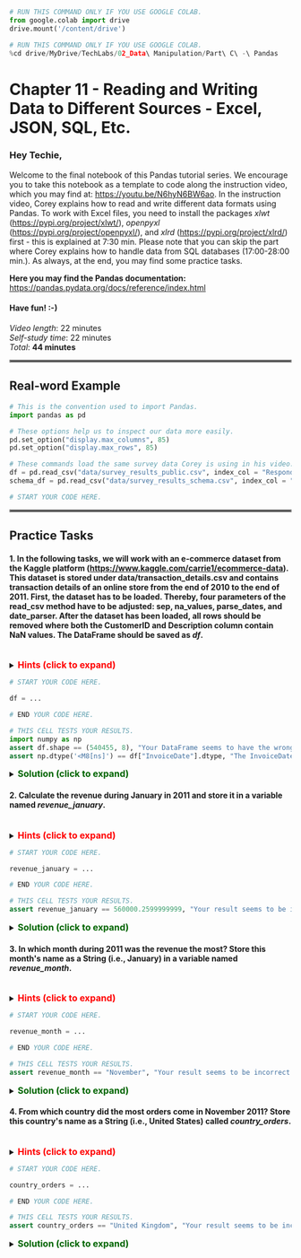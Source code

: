 ```python
# RUN THIS COMMAND ONLY IF YOU USE GOOGLE COLAB.
from google.colab import drive
drive.mount('/content/drive')
```


```python
# RUN THIS COMMAND ONLY IF YOU USE GOOGLE COLAB.
%cd drive/MyDrive/TechLabs/02_Data\ Manipulation/Part\ C\ -\ Pandas
```

# Chapter 11 - Reading and Writing Data to Different Sources - Excel, JSON, SQL, Etc.
### Hey Techie,   
Welcome to the final notebook of this Pandas tutorial series. We encourage you to take this notebook as a template to code along the instruction video, which you may find at: https://youtu.be/N6hyN6BW6ao. In the instruction video, Corey explains how to read and write different data formats using Pandas. To work with Excel files, you need to install the packages *xlwt* (https://pypi.org/project/xlwt/), *openpyxl* (https://pypi.org/project/openpyxl/), and *xlrd* (https://pypi.org/project/xlrd/) first - this is explained at 7:30 min. Please note that you can skip the part where Corey explains how to handle data from SQL databases (17:00-28:00 min.). As always, at the end, you may find some practice tasks.

**Here you may find the Pandas documentation:** https://pandas.pydata.org/docs/reference/index.html

#### Have fun! :-)   
    
*Video length*: 22 minutes   
*Self-study time*: 22 minutes   
*Total*: **44 minutes**
<hr style="border:2px solid gray"> </hr>   

## Real-word Example


```python
# This is the convention used to import Pandas.
import pandas as pd
```


```python
# These options help us to inspect our data more easily.
pd.set_option("display.max_columns", 85)
pd.set_option("display.max_rows", 85)
```


```python
# These commands load the same survey data Corey is using in his video.
df = pd.read_csv("data/survey_results_public.csv", index_col = "Respondent")
schema_df = pd.read_csv("data/survey_results_schema.csv", index_col = "Column")
```


```python
# START YOUR CODE HERE.

```

<hr style="border:2px solid gray"> </hr>   
   
## Practice Tasks   
#### 1. In the following tasks, we will work with an e-commerce dataset from the Kaggle platform (https://www.kaggle.com/carrie1/ecommerce-data). This dataset is stored under data/transaction_details.csv and contains transaction details of an online store from the end of 2010 to the end of 2011. First, the dataset has to be loaded. Thereby, four parameters of the read_csv method have to be adjusted: sep, na_values, parse_dates, and date_parser. After the dataset has been loaded, all rows should be removed where both the CustomerID and Description column contain NaN values. The DataFrame should be saved as *df*.   

<br /> 
<details>    
<summary>
    <font size="3" color="red"><b>Hints (click to expand)</b></font>
</summary>
<p>
    <ul>
        <li>To determine the used separator, one could open the CSV file with a text editor.</li>
        <li>To determine the identifier for NaN values, you should search through the CSV file inside the text editor, for example, with cmd f. Look up terms such as "NA," "MISSING," "NO DATA," etc.</li>
        <li>The date's format is month/day/year hour:minute. How does this translate to a date format code?</li>
    </ul>
</p>
</details>


```python
# START YOUR CODE HERE.

df = ...

# END YOUR CODE HERE.
```


```python
# THIS CELL TESTS YOUR RESULTS.
import numpy as np
assert df.shape == (540455, 8), "Your DataFrame seems to have the wrong shape!"
assert np.dtype('<M8[ns]') == df["InvoiceDate"].dtype, "The InvoiceDate column should contain DateTime objects!"
```

<details>    
<summary>
    <font size="3" color="darkgreen"><b>Solution (click to expand)</b></font>
</summary>
<p>
    <code>import pandas as pd</code><br />
    <code>from datetime import datetime</code><br />
    <code>d_parser = lambda x: datetime.strptime(x, "%m/%d/%Y %H:%M")</code><br />
    <code>df = pd.read_csv("data/transaction_details.csv", sep = ";", na_values = "MISSING_DATA",</code><br /> 
    <code>&nbsp;&nbsp;&nbsp;&nbsp;&nbsp;&nbsp;&nbsp;&nbsp;&nbsp;&nbsp;&nbsp;&nbsp;&nbsp;&nbsp;&nbsp;parse_dates= ["InvoiceDate"], date_parser = d_parser)</code><br />
    <code>df.dropna(how = "all", subset = ["Description", "CustomerID"], inplace = True)</code><br />
</p>
</details>   
   
#### 2. Calculate the revenue during January in 2011 and store it in a variable named *revenue_january*.   

<br /> 
<details>    
<summary>
    <font size="3" color="red"><b>Hints (click to expand)</b></font>
</summary>
<p>
    <ul>
        <li>The arithmetic product of the two columns Quantity and UnitPrice yield the overall price per order necessary to calculate the revenue.</li>
        <li>Remind yourself how to index specific periods if a DataFrame's index contains DateTime objects.</li>
    </ul>
</p>
</details>


```python
# START YOUR CODE HERE.

revenue_january = ...

# END YOUR CODE HERE.
```


```python
# THIS CELL TESTS YOUR RESULTS.
assert revenue_january == 560000.2599999999, "Your result seems to be incorrect!"
```

<details>    
<summary>
    <font size="3" color="darkgreen"><b>Solution (click to expand)</b></font>
</summary>
<p>
    <code>df["overall_price"] = df["Quantity"] * df["UnitPrice"]</code><br />
    <code>revenue_january = df.set_index("InvoiceDate").loc["2011-01", "overall_price"].sum()</code><br />
</p>
</details>   
   
#### 3. In which month during 2011 was the revenue the most? Store this month's name as a String (i.e., January) in a variable named *revenue_month*.
<br />
<details>    
<summary>
    <font size="3" color="red"><b>Hints (click to expand)</b></font>
</summary>
<p>
    <ul>
        <li>Remind yourself how to apply resampling to time series data. In this case, one needs to resample on a monthly basis.</li>
        <li>A function called idxmax is applicable to a Series object that returns the index of a Series object's maximum rather than its value.</li>
    </ul>
        
</p>
</details>


```python
# START YOUR CODE HERE.

revenue_month = ...

# END YOUR CODE HERE.
```


```python
# THIS CELL TESTS YOUR RESULTS.
assert revenue_month == "November", "Your result seems to be incorrect!"
```

<details>    
<summary>
    <font size="3" color="darkgreen"><b>Solution (click to expand)</b></font>
</summary>
<p>
    <code>revenue_month = df.set_index("InvoiceDate").loc[:, "overall_price"].resample("M").sum().idxmax().month_name()</code><br />
</p>
</details>  
   
#### 4. From which country did the most orders come in November 2011? Store this country's name as a String (i.e., United States) called *country_orders*.
<br />
<details>    
<summary>
    <font size="3" color="red"><b>Hints (click to expand)</b></font>
</summary>
<p>
    <ul>
        <li>The overall approach is very similar to tasks two and three.</li>
        <li>Which function returns unique value counts if it is called on a Series object?</li>
    </ul>
        
</p>
</details>


```python
# START YOUR CODE HERE.

country_orders = ...

# END YOUR CODE HERE.
```


```python
# THIS CELL TESTS YOUR RESULTS.
assert country_orders == "United Kingdom", "Your result seems to be incorrect!"
```

<details>    
<summary>
    <font size="3" color="darkgreen"><b>Solution (click to expand)</b></font>
</summary>
<p>
    <code>country_orders = df.set_index("InvoiceDate").loc["2011-11", "Country"].value_counts().idxmax()</code><br />
</p>
</details>  
